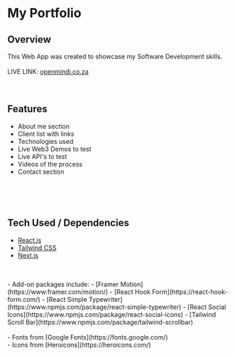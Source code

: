 # **My Portfolio**

## Overview
This Web App was created to showcase my Software Development skills.
<br> 
<br> 
LIVE LINK: [openmindi.co.za](www.openmindi.co.za)
<br> 
<br> 
<br> 

## Features
- About me section
- Client list with links
- Technologies used
- Live Web3 Demos to test
- Live API's to test
- Videos of the process
- Contact section
<br> 
<br> 
<br> 

## Tech Used / Dependencies
- [React.js](https://react.dev/)
- [Tailwind CSS](https://tailwindcss.com/)
- [Next.js](https://nextjs.org/)
<br>
<br>
- Add-on packages include:
  - [Framer Motion](https://www.framer.com/motion/)
  - [React Hook Form](https://react-hook-form.com/)
  - [React Simple Typewriter](https://www.npmjs.com/package/react-simple-typewriter) 
  - [React Social Icons](https://www.npmjs.com/package/react-social-icons)
  - [Tailwind Scroll Bar](https://www.npmjs.com/package/tailwind-scrollbar)
<br>
<br>
 - Fonts from [Google Fonts](https://fonts.google.com/)
 <br>
 - Icons from [Heroicons](https://heroicons.com/)
